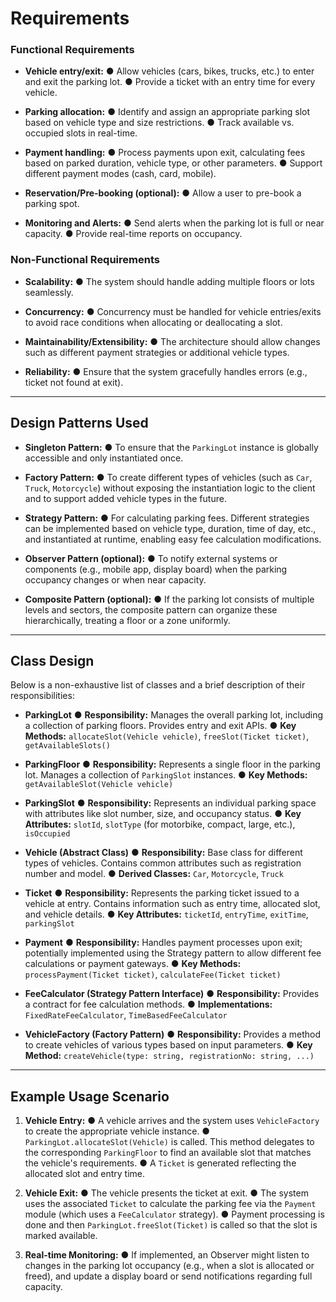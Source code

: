 
# Requirements

### Functional Requirements
- **Vehicle entry/exit:**
  ● Allow vehicles (cars, bikes, trucks, etc.) to enter and exit the parking lot.
  ● Provide a ticket with an entry time for every vehicle.

- **Parking allocation:**
  ● Identify and assign an appropriate parking slot based on vehicle type and size restrictions.
  ● Track available vs. occupied slots in real-time.

- **Payment handling:**
  ● Process payments upon exit, calculating fees based on parked duration, vehicle type, or other parameters.
  ● Support different payment modes (cash, card, mobile).

- **Reservation/Pre-booking (optional):**
  ● Allow a user to pre-book a parking spot.

- **Monitoring and Alerts:**
  ● Send alerts when the parking lot is full or near capacity.
  ● Provide real-time reports on occupancy.

### Non-Functional Requirements
- **Scalability:**
  ● The system should handle adding multiple floors or lots seamlessly.

- **Concurrency:**
  ● Concurrency must be handled for vehicle entries/exits to avoid race conditions when allocating or deallocating a slot.

- **Maintainability/Extensibility:**
  ● The architecture should allow changes such as different payment strategies or additional vehicle types.

- **Reliability:**
  ● Ensure that the system gracefully handles errors (e.g., ticket not found at exit).

---

## Design Patterns Used

- **Singleton Pattern:**
  ● To ensure that the `ParkingLot` instance is globally accessible and only instantiated once.

- **Factory Pattern:**
  ● To create different types of vehicles (such as `Car`, `Truck`, `Motorcycle`) without exposing the instantiation logic to the client and to support added vehicle types in the future.

- **Strategy Pattern:**
  ● For calculating parking fees. Different strategies can be implemented based on vehicle type, duration, time of day, etc., and instantiated at runtime, enabling easy fee calculation modifications.

- **Observer Pattern (optional):**
  ● To notify external systems or components (e.g., mobile app, display board) when the parking occupancy changes or when near capacity.

- **Composite Pattern (optional):**
  ● If the parking lot consists of multiple levels and sectors, the composite pattern can organize these hierarchically, treating a floor or a zone uniformly.

---

## Class Design

Below is a non-exhaustive list of classes and a brief description of their responsibilities:

- **ParkingLot**
  ● **Responsibility:**
  Manages the overall parking lot, including a collection of parking floors. Provides entry and exit APIs.
  ● **Key Methods:**
  `allocateSlot(Vehicle vehicle)`, `freeSlot(Ticket ticket)`, `getAvailableSlots()`

- **ParkingFloor**
  ● **Responsibility:**
  Represents a single floor in the parking lot. Manages a collection of `ParkingSlot` instances.
  ● **Key Methods:**
  `getAvailableSlot(Vehicle vehicle)`

- **ParkingSlot**
  ● **Responsibility:**
  Represents an individual parking space with attributes like slot number, size, and occupancy status.
  ● **Key Attributes:**
  `slotId`, `slotType` (for motorbike, compact, large, etc.), `isOccupied`

- **Vehicle (Abstract Class)**
  ● **Responsibility:**
  Base class for different types of vehicles. Contains common attributes such as registration number and model.
  ● **Derived Classes:**
  `Car`, `Motorcycle`, `Truck`

- **Ticket**
  ● **Responsibility:**
  Represents the parking ticket issued to a vehicle at entry. Contains information such as entry time, allocated slot, and vehicle details.
  ● **Key Attributes:**
  `ticketId`, `entryTime`, `exitTime`, `parkingSlot`

- **Payment**
  ● **Responsibility:**
  Handles payment processes upon exit; potentially implemented using the Strategy pattern to allow different fee calculations or payment gateways.
  ● **Key Methods:**
  `processPayment(Ticket ticket)`, `calculateFee(Ticket ticket)`

- **FeeCalculator (Strategy Pattern Interface)**
  ● **Responsibility:**
  Provides a contract for fee calculation methods.
  ● **Implementations:**
  `FixedRateFeeCalculator`, `TimeBasedFeeCalculator`

- **VehicleFactory (Factory Pattern)**
  ● **Responsibility:**
  Provides a method to create vehicles of various types based on input parameters.
  ● **Key Method:**
  `createVehicle(type: string, registrationNo: string, ...)`

---

## Example Usage Scenario

1. **Vehicle Entry:**
   ● A vehicle arrives and the system uses `VehicleFactory` to create the appropriate vehicle instance.
   ● `ParkingLot.allocateSlot(Vehicle)` is called. This method delegates to the corresponding `ParkingFloor` to find an available slot that matches the vehicle's requirements.
   ● A `Ticket` is generated reflecting the allocated slot and entry time.

2. **Vehicle Exit:**
   ● The vehicle presents the ticket at exit.
   ● The system uses the associated `Ticket` to calculate the parking fee via the `Payment` module (which uses a `FeeCalculator` strategy).
   ● Payment processing is done and then `ParkingLot.freeSlot(Ticket)` is called so that the slot is marked available.

3. **Real-time Monitoring:**
   ● If implemented, an Observer might listen to changes in the parking lot occupancy (e.g., when a slot is allocated or freed), and update a display board or send notifications regarding full capacity.
